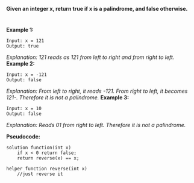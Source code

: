 **Given an integer x, return true if x is a palindrome, and false otherwise.**

#

**Example 1:**

    Input: x = 121
    Output: true

_Explanation: 121 reads as 121 from left to right and from right to left._
**Example 2:**

    Input: x = -121
    Output: false

_Explanation: From left to right, it reads -121. From right to left, it becomes 121-. Therefore it is not a palindrome._
**Example 3:**

    Input: x = 10
    Output: false

_Explanation: Reads 01 from right to left. Therefore it is not a palindrome._

**Pseudocode:**

```
solution function(int x)
    if x < 0 return false;
    return reverse(x) == x;

helper function reverse(int x)
    //just reverse it
```
